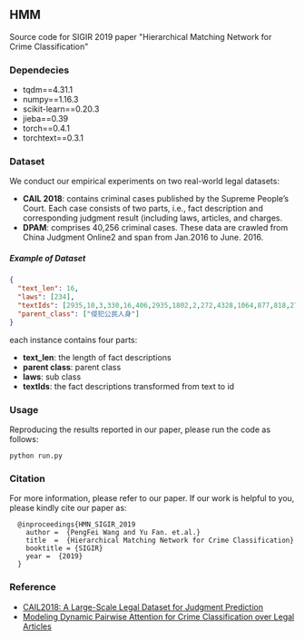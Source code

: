## HMM
Source code for SIGIR 2019 paper "Hierarchical Matching Network for Crime Classification"

### Dependecies
* tqdm==4.31.1
* numpy==1.16.3
* scikit-learn==0.20.3
* jieba==0.39
* torch==0.4.1
* torchtext==0.3.1

### Dataset
We conduct our empirical experiments on two real-world legal datasets:
* **CAIL 2018**: contains criminal cases published by the Supreme People’s Court. Each case consists of two parts, i.e., fact description and corresponding judgment result (including laws, articles, and charges.
* **DPAM**: comprises 40,256 criminal cases. These data are crawled from China Judgment Online2 and span from Jan.2016 to June. 2016.

<!-- (https://arxiv.org/pdf/1807.02478.pdf) -->
<!-- (https://drive.google.com/open?id=1TCcTzte2cQ2wxWw-kXsZdUApCsNejdn8) -->

##### Example of Dataset
```json
{
  "text_len": 16,
  "laws": [234],
  "textIds": [2935,10,3,330,16,406,2935,1802,2,272,4328,1064,877,818,272,5455],
  "parent_class": ["侵犯公民人身"]
}
```

each instance contains four parts:
* **text_len**: the length of fact descriptions
* **parent class**: parent class
* **laws**: sub class
* **textIds**: the fact descriptions transformed from text to id

### Usage
Reproducing the results reported in our paper, please run the code as follows:
```
python run.py
```

### Citation
For more information, please refer to our paper. If our work is helpful to you, please kindly cite our paper as:
```
  @inproceedings{HMN_SIGIR_2019
    author =  {PengFei Wang and Yu Fan. et.al.}
    title  =  {Hierarchical Matching Network for Crime Classification}
    booktitle = {SIGIR}
    year =  {2019}
  }
```

### Reference
* [CAIL2018: A Large-Scale Legal Dataset for Judgment Prediction](https://arxiv.org/pdf/1807.02478.pdf)
* [Modeling Dynamic Pairwise Attention for Crime Classification over Legal Articles](https://dl.acm.org/ft_gateway.cfm?id=3210057&type=pdf)

